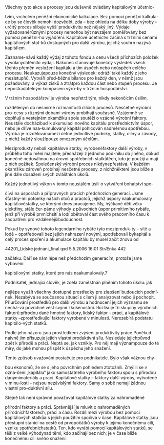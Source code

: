 
Všechny tyto akce a procesy jsou duševně ovládány kapitálovým účetnic-

tvím, vrcholem peněžní ekonomické kalkulace. Bez pomoci peněžní kalkula-ce by se člověk nemohl dozvědět, zda – bez ohledu na délku doby výroby –určitý proces slibuje vyšší produktivitu než nějaký jiný. Výdaje vyžadovanérůznými procesy nemohou být navzájem poměřovány bez pomoci peněžní-ho vyjádření. Kapitálové účetnictví začíná s tržními cenami kapitálových stat-ků dostupných pro další výrobu, jejichž souhrn nazývá kapitálem.

Zazname-nává každý výdaj z tohoto fondu a cenu všech příchozích položek vyvolanýchtěmito výdaji. Nakonec stanovuje konečný výsledek všech těchto přeměn vesložení kapitálu a tím úspěch nebo neúspěch celého procesu. Neukazujepouze konečný výsledek; odráží také každý z jeho mezistupňů. Vytváří před-běžné bilance pro každý den, v němž jsou požadovány, a výkaz zisků a ztrátpro každou část nebo stupeň procesu. Je nepostradatelným kompasem výro-by v tržním hospodářství.

V tržním hospodářství je výroba nepřetržitým, nikdy nekončícím úsilím,

rozděleným do nesmírné rozmanitosti dílčích procesů. Nesčetné výrobní pro-cesy s různými dobami výroby probíhají současně. Vzájemně se doplňují a vestejném okamžiku spolu soutěží o vzácné výrobní faktory. Neustále docházíbuď k akumulaci nového kapitálu prostřednictvím úspor, nebo je dříve naa-kumulovaný kapitál pohlcován nadměrnou spotřebou. Výroba je rozdělovánamezi četné jednotlivé podniky, statky, dílny a závody, z nichž každý sloužípouze omezeným účelům.

Meziprodukty neboli kapitálové statky, vyrobenéfaktory další výroby, v průběhu toho mění majitele; přecházejí z jednoho pod-niku do jiného, dokud konečně nedosáhnou na úrovni spotřebních statkůtěch, kdo je použijí a mají z nich požitek. Společenský výrobní proces nikdynepřestává. V každém okamžiku zároveň probíhají nesčetné procesy, z nichžněkteré jsou blíže a jiné dále dosažení svých zvláštních úkolů.

Každý jednotlivý výkon v tomto neustálém úsilí o vytváření bohatství spo-

čívá na úsporách a přípravných pracích předchozích generací. Jsme šťastný-mi potomky našich otců a praotců, jejichž úspory naakumulovaly kapitálovéstatky, se kterými dnes pracujeme. My, hýčkané děti věku elektřiny, stále čer-páme výhody z původních úspor primitivního rybáře, jenž při výrobě prvníchsítí a lodí obětoval část svého pracovního času k zaopatření pro vzdálenějšíbudoucnost.

Pokud by synové tohoto legendárního rybáře tyto meziproduk-ty – sítě a lodě – opotřebovali bez jejich nahrazení novými, spotřebovali bykapitál a celý proces spoření a akumulace kapitálu by musel začít znovu od

44201_Lidske jednani_final.qxd 5.5.2006 16:01 StrÆnka 442

začátku. Daří se nám lépe než předchozím generacím, protože jsme vybaveni

kapitálovými statky, které pro nás naakumulovaly.7

Podnikatel, jednající člověk, je zcela zaměstnán plněním tohoto úkolu: jak

nejlépe využít všechny dostupné prostředky pro zlepšení budoucích podmí-nek. Nezabývá se současnou situací s cílem ji analyzovat nebo ji pochopit. Přiurčování prostředků pro další výrobu a hodnocení jejich významu se nechá-vá povrchně vést svými zkušenostmi. Rozlišuje tři skupiny výrobních faktorů:přírodou dané hmotné faktory, lidský faktor – práci, a kapitálové statky –zprostředkující faktory vyrobené v minulosti. Nerozebírá podstatu kapitálo-vých statků.

Podle jeho názoru jsou prostředkem zvýšení produktivity práce.Poněkud naivně jim přisuzuje jejich vlastní produktivní sílu. Nesleduje jejichpůvod zpět k přírodě a práci. Neptá se, jak vznikly. Pro něj mají význampouze do té míry, do jaké mohou přispět k úspěchu jeho snažení.

Tento způsob uvažování postačuje pro podnikatele. Bylo však vážnou chy-

bou ekonomů, že se s jeho povrchním pohledem ztotožnili. Zmýlili se v ozna-čení „kapitálu“ jako samostatného výrobního faktoru spolu s přírodou danýmimateriály a prací. Kapitálové statky – faktory další výroby, vytvořené v minu-losti – nejsou nezávislými faktory. Samy o sobě nemají žádnou vlastní pro-duktivní sílu.

Stejně tak není správné považovat kapitálové statky za nahromaděné

přírodní faktory a práci. Správnější je mluvit o nahromaděných přírodníchfaktorech, práci a času. Rozdíl mezi výrobou bez pomoci kapitálových statkůa s jejich použitím spočívá v čase. Kapitálové statky jsou přestupní stanicí na cestě od prvopočátků výroby k jejímu konečnému cíli, vzniku spotřebníchstatků. Ten, kdo vyrábí pomocí kapitálových statků, se těší z velké výhodynad těmi, kdo začínají bez nich; je v čase blíže konečnému cíli svého snažení.

